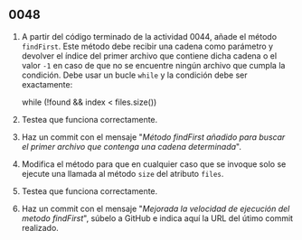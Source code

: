 ## 0048

1. A partir del código terminado de la actividad 0044, añade el método `findFirst`. Este método debe recibir una cadena como parámetro y devolver el índice del primer archivo que contiene dicha cadena o el valor `-1` en caso de que no se encuentre ningún archivo que cumpla la condición. Debe usar un bucle `while` y la condición debe ser exactamente:

    while (!found && index < files.size())

2. Testea que funciona correctamente. 
3. Haz un commit con el mensaje "​_Método findFirst añadido para buscar el primer archivo que contenga una cadena determinada_​".
4. Modifica el método para que en cualquier caso que se invoque solo se ejecute una llamada al método `size` del atributo `files`. 
5. Testea que funciona correctamente. 
6. Haz un commit con el mensaje "​_Mejorada la velocidad de ejecución del metodo findFirst_​", súbelo a GitHub e indica aquí la URL del útimo commit realizado.
